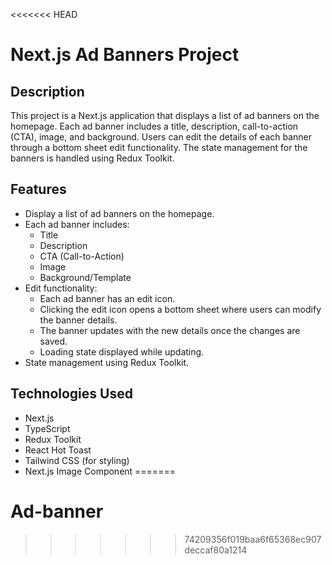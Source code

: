 <<<<<<< HEAD
# Next.js Ad Banners Project

## Description

This project is a Next.js application that displays a list of ad banners on the homepage. Each ad banner includes a title, description, call-to-action (CTA), image, and background. Users can edit the details of each banner through a bottom sheet edit functionality. The state management for the banners is handled using Redux Toolkit.

## Features

- Display a list of ad banners on the homepage.
- Each ad banner includes:
  - Title
  - Description
  - CTA (Call-to-Action)
  - Image
  - Background/Template
- Edit functionality:
  - Each ad banner has an edit icon.
  - Clicking the edit icon opens a bottom sheet where users can modify the banner details.
  - The banner updates with the new details once the changes are saved.
  - Loading state displayed while updating.
- State management using Redux Toolkit.

## Technologies Used

- Next.js
- TypeScript
- Redux Toolkit
- React Hot Toast
- Tailwind CSS (for styling)
- Next.js Image Component
=======
# Ad-banner
>>>>>>> 74209356f019baa6f65368ec907deccaf80a1214

